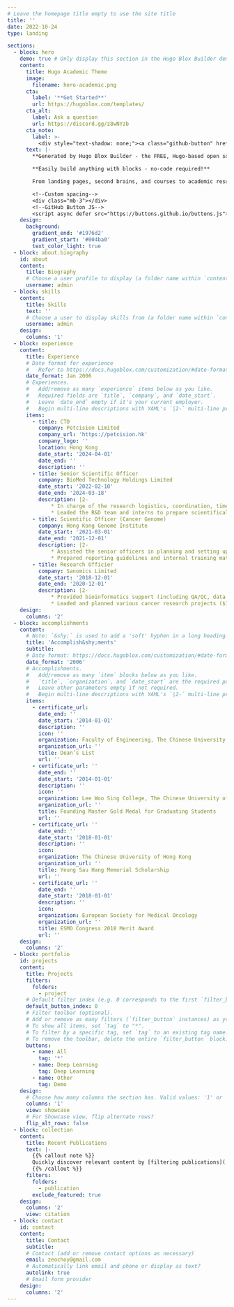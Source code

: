 ```yaml
---
# Leave the homepage title empty to use the site title
title: ''
date: 2022-10-24
type: landing

sections:
  - block: hero
    demo: true # Only display this section in the Hugo Blox Builder demo site
    content:
      title: Hugo Academic Theme
      image:
        filename: hero-academic.png
      cta:
        label: '**Get Started**'
        url: https://hugoblox.com/templates/
      cta_alt:
        label: Ask a question
        url: https://discord.gg/z8wNYzb
      cta_note:
        label: >-
          <div style="text-shadow: none;"><a class="github-button" href="https://github.com/HugoBlox/hugo-blox-builder" data-icon="octicon-star" data-size="large" data-show-count="true" aria-label="Star">Star Hugo Blox Builder</a></div><div style="text-shadow: none;"><a class="github-button" href="https://github.com/HugoBlox/theme-academic-cv" data-icon="octicon-star" data-size="large" data-show-count="true" aria-label="Star">Star the Academic template</a></div>
      text: |-
        **Generated by Hugo Blox Builder - the FREE, Hugo-based open source website builder trusted by 500,000+ sites.**

        **Easily build anything with blocks - no-code required!**

        From landing pages, second brains, and courses to academic resumés, conferences, and tech blogs.

        <!--Custom spacing-->
        <div class="mb-3"></div>
        <!--GitHub Button JS-->
        <script async defer src="https://buttons.github.io/buttons.js"></script>
    design:
      background:
        gradient_end: '#1976d2'
        gradient_start: '#004ba0'
        text_color_light: true
  - block: about.biography
    id: about
    content:
      title: Biography
      # Choose a user profile to display (a folder name within `content/authors/`)
      username: admin
  - block: skills
    content:
      title: Skills
      text: ''
      # Choose a user to display skills from (a folder name within `content/authors/`)
      username: admin
    design:
      columns: '1'
  - block: experience
    content:
      title: Experience
      # Date format for experience
      #   Refer to https://docs.hugoblox.com/customization/#date-format
      date_format: Jan 2006
      # Experiences.
      #   Add/remove as many `experience` items below as you like.
      #   Required fields are `title`, `company`, and `date_start`.
      #   Leave `date_end` empty if it's your current employer.
      #   Begin multi-line descriptions with YAML's `|2-` multi-line prefix.
      items:
        - title: CTO
          company: Petcision Limited
          company_url: 'https://petcision.hk'
          company_logo: ''
          location: Hong Kong
          date_start: '2024-04-01'
          date_end: ''
          description: ''
        - title: Senior Scientific Officer
          company: BioMed Technology Holdings Limited
          date_start: '2022-02-10'
          date_end: '2024-03-18'
          description: |2-
              * In charge of the research logistics, coordination, timeline, manuscript preparation and bioinformatics analysis for microbiome research projects
              * Leaded the R&D team and interns to prepare scientifically driven materials to support sales & marketing activities
        - title: Scientific Officer (Cancer Genome)
          company: Hong Kong Genome Institute
          date_start: '2021-03-01'
          date_end: '2021-12-01'
          description: |2-
              * Assisted the senior officers in planning and setting up a new molecular laboratory supporting population genome project
              * Prepared reporting guidelines and internal training materials for data interpretation and genome analysis
        - title: Research Officier
          company: Sanomics Limited
          date_start: '2018-12-01'
          date_end: '2020-12-01'
          description: |2-
              * Provided bioinformatics support (including QA/QC, data analysis, management, and interpretation) for clinical reporting of NGS data
              * Leaded and planned various cancer research projects ($10m funding)
    design:
      columns: '2'
  - block: accomplishments
    content:
      # Note: `&shy;` is used to add a 'soft' hyphen in a long heading.
      title: 'Accomplish&shy;ments'
      subtitle:
      # Date format: https://docs.hugoblox.com/customization/#date-format
      date_format: '2006'
      # Accomplishments.
      #   Add/remove as many `item` blocks below as you like.
      #   `title`, `organization`, and `date_start` are the required parameters.
      #   Leave other parameters empty if not required.
      #   Begin multi-line descriptions with YAML's `|2-` multi-line prefix.
      items:
        - certificate_url: 
          date_end: ''
          date_start: '2014-01-01'
          description: ''
          icon: ''
          organization: Faculty of Engineering, The Chinese University of Hong Kong
          organization_url: ''
          title: Dean’s List
          url: ''
        - certificate_url: ''
          date_end: ''
          date_start: '2014-01-01'
          description: ''
          icon: ''
          organization: Lee Woo Sing College, The Chinese University of Hong Kong
          organization_url: ''
          title: Founding Master Gold Medal for Graduating Students
          url: ''
        - certificate_url: ''
          date_end: ''
          date_start: '2018-01-01'
          description: ''
          icon: 
          organization: The Chinese University of Hong Kong
          organization_url: ''
          title: Yeung Sau Hang Memorial Scholarship
          url: ''
        - certificate_url: ''
          date_end: ''
          date_start: '2018-01-01'
          description: ''
          icon: 
          organization: European Society for Medical Oncology
          organization_url: ''
          title: ESMO Congress 2018 Merit Award
          url: ''
    design:
      columns: '2'
  - block: portfolio
    id: projects
    content:
      title: Projects
      filters:
        folders:
          - project
      # Default filter index (e.g. 0 corresponds to the first `filter_button` instance below).
      default_button_index: 0
      # Filter toolbar (optional).
      # Add or remove as many filters (`filter_button` instances) as you like.
      # To show all items, set `tag` to "*".
      # To filter by a specific tag, set `tag` to an existing tag name.
      # To remove the toolbar, delete the entire `filter_button` block.
      buttons:
        - name: All
          tag: '*'
        - name: Deep Learning
          tag: Deep Learning
        - name: Other
          tag: Demo
    design:
      # Choose how many columns the section has. Valid values: '1' or '2'.
      columns: '1'
      view: showcase
      # For Showcase view, flip alternate rows?
      flip_alt_rows: false
  - block: collection
    content:
      title: Recent Publications
      text: |-
        {{% callout note %}}
        Quickly discover relevant content by [filtering publications](./publication/).
        {{% /callout %}}
      filters:
        folders:
          - publication
        exclude_featured: true
    design:
      columns: '2'
      view: citation
  - block: contact
    id: contact
    content:
      title: Contact
      subtitle:
      # Contact (add or remove contact options as necessary)
      email: zeochoy@gmail.com
      # Automatically link email and phone or display as text?
      autolink: true
      # Email form provider
    design:
      columns: '2'
---
```

